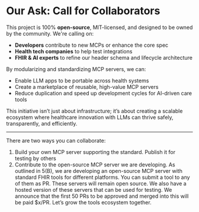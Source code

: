 # Our Ask: Call for Collaborators

This project is 100% **open-source**, MIT-licensed, and designed to be owned by
the community. We're calling on:

-   **Developers** contribute to new MCPs or enhance the core spec
-   **Health tech companies** to help test integrations
-   **FHIR & AI experts** to refine our header schema and lifecycle architecture

By modularizing and standardizing MCP servers, we can:

-   Enable LLM apps to be portable across health systems
-   Create a marketplace of reusable, high-value MCP servers
-   Reduce duplication and speed up development cycles for AI-driven care tools

This initiative isn’t just about infrastructure; it’s about creating a scalable
ecosystem where healthcare innovation with LLMs can thrive safely, transparently,
and efficiently.

---

There are two ways you can collaborate:

1. Build your own MCP server supporting the standard. Publish it for testing by
   others
2. Contribute to the open-source MCP server we are developing. As outlined in 5(B),
   we are developing an open-source MCP server with standard FHIR tools for different
   platforms. You can submit a tool to any of them as PR. These servers will remain
   open source. We also have a hosted version of these servers that can be used for
   testing. We announce that the first 50 PRs to be approved and merged into this will
   be paid $x/PR. Let’s grow the tools ecosystem together.
